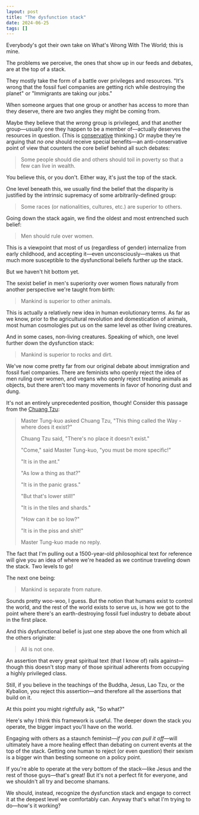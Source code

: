 ```yaml
---
layout: post
title: "The dysfunction stack"
date: 2024-06-25
tags: []
---
```


Everybody's got their own take on What's Wrong With The World; this is mine.

The problems we perceive, the ones that show up in our feeds and debates, are at the top of a stack.

They mostly take the form of a battle over privileges and resources. "It's wrong that the fossil fuel companies are getting rich while destroying the planet" or "Immigrants are taking our jobs."

When someone argues that one group or another has access to more than they deserve, there are two angles they might be coming from. 

Maybe they believe that the _wrong_ group is privileged, and that another group—usually one they happen to be a member of—actually deserves the resources in question. (This is [conservative](https://crookedtimber.org/2018/03/21/liberals-against-progressives/#comment-729288) thinking.) Or maybe they're arguing that _no one_ should receive special benefits—an anti-conservative point of view that counters the core belief behind all such debates:

> Some people should die and others should toil in poverty so that a few can live in wealth.

You believe this, or you don't. Either way, it's just the top of the stack.

One level beneath this, we usually find the belief that the disparity is justified by the intrinsic supremacy of some arbitrarily-defined group:

> Some races (or nationalities, cultures, etc.) are superior to others.

Going down the stack again, we find the oldest and most entrenched such belief:

> Men should rule over women.

This is a viewpoint that most of us (regardless of gender) internalize from early childhood, and accepting it—even unconsciously—makes us that much more susceptible to the dysfunctional beliefs further up the stack.

But we haven't hit bottom yet.

The sexist belief in men's superiority over women flows naturally from another perspective we're taught from birth:

> Mankind is superior to other animals.

This is actually a relatively new idea in human evolutionary terms. As far as we know, prior to the agricultural revolution and domestication of animals, most human cosmologies put us on the same level as other living creatures. 

And in some cases, non-living creatures. Speaking of which, one level further down the dysfunction stack:

> Mankind is superior to rocks and dirt.

We've now come pretty far from our original debate about immigration and fossil fuel companies. There are feminists who openly reject the idea of men ruling over women, and vegans who openly reject treating animals as objects, but there aren't too many movements in favor of honoring dust and dung.

It's not an entirely unprecedented position, though! Consider this passage from the [Chuang Tzu](https://terebess.hu/english/chuangtzu2.html):

> Master Tung-kuo asked Chuang Tzu, "This thing called the Way - where does it exist?"
>
>Chuang Tzu said, "There's no place it doesn't exist."
>
>"Come," said Master Tung-kuo, "you must be more specific!"
>
>"It is in the ant."
>
>"As low a thing as that?"
>
>"It is in the panic grass."
>
>"But that's lower still!"
>
>"It is in the tiles and shards."
>
>"How can it be so low?"
>
>"It is in the piss and shit!"
>
>Master Tung-kuo made no reply.

The fact that I'm pulling out a 1500-year-old philosophical text for reference will give you an idea of where we're headed as we continue traveling down the stack. Two levels to go!

The next one being:

> Mankind is separate from nature.

Sounds pretty woo-woo, I guess. But the notion that humans exist to control the world, and the rest of the world exists to serve us, is how we got to the point where there's an earth-destroying fossil fuel industry to debate about in the first place.

And this dysfunctional belief is just one step above the one from which all the others originate:

> All is not one.

An assertion that every great spiritual text (that I know of) rails against—though this doesn't stop many of those spiritual adherents from occupying a highly privileged class.

Still, if you believe in the teachings of the Buddha, Jesus, Lao Tzu, or the Kybalion, you reject this assertion—and therefore all the assertions that build on it.

At this point you might rightfully ask, "So what?"

Here's why I think this framework is useful. The deeper down the stack you operate, the bigger impact you'll have on the world.

Engaging with others as a staunch feminist—_if you can pull it off_—will ultimately have a more healing effect than debating on current events at the top of the stack. Getting one human to reject (or even question) their sexism is a bigger win than besting someone on a policy point.

If you're able to operate at the very bottom of the stack—like Jesus and the rest of those guys—that's great! But it's not a perfect fit for everyone, and we shouldn't all try and become shamans.

We should, instead, recognize the dysfunction stack and engage to correct it at the deepest level we comfortably can. Anyway that's what I'm trying to do—how's it working?
